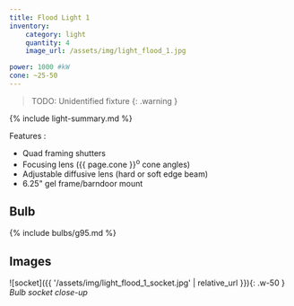 ```yaml
---
title: Flood Light 1
inventory:
    category: light
    quantity: 4
    image_url: /assets/img/light_flood_1.jpg

power: 1000 #kW
cone: ~25-50
---
```


> TODO: Unidentified fixture
{: .warning }

{% include light-summary.md %}

Features
:  
- Quad framing shutters
- Focusing lens ({{ page.cone }}<sup>o</sup> cone angles)
- Adjustable diffusive lens (hard or soft edge beam)
- 6.25" gel frame/barndoor mount

## Bulb

{% include bulbs/g95.md %}

## Images

![socket]({{ '/assets/img/light_flood_1_socket.jpg' | relative_url }}){: .w-50 }
_Bulb socket close-up_